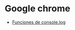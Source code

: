 # Google chrome

* [Funciones de console.log](https://medium.com/@mattburgess/beyond-console-log-2400fdf4a9d8)

